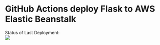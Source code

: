 # GitHub Actions deploy Flask to AWS Elastic Beanstalk



Status of Last Deployment:<br>
<img src="https://github.com/Serega-DevOps/github-actions-part2-cicd-to-aws/workflows/CI-CD-Pipeline-to-AWS-ElasticBeanstalk/badge.svg?branch=master"><br>




